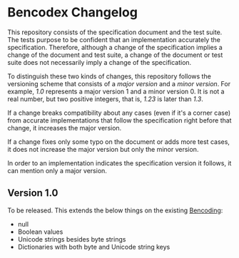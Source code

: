 Bencodex Changelog
==================

This repository consists of the specification document and the test suite.
The tests purpose to be confident that an implementation accurately
the specification.  Therefore, although a change of the specification implies
a change of the document and test suite, a change of the document or test suite
does not necessarily imply a change of the specification.

To distinguish these two kinds of changes, this repository follows
the versioning scheme that consists of a *major version* and a *minor version*.
For example, *1.0* represents a major version 1 and a minor version 0.  It is
not a real number, but two positive integers, that is, *1.23* is later than
*1.3*.

If a change breaks compatibility about any cases (even if it's a corner case)
from accurate implementations that follow the specification right before
that change, it increases the major version.

If a change fixes only some typo on the document or adds more test cases,
it does not increase the major version but only the minor version.

In order to an implementation indicates the specification version it follows,
it can mention only a major version.


Version 1.0
-----------

To be released.  This extends the below things on the existing [Bencoding]:

 -  null
 -  Boolean values
 -  Unicode strings besides byte strings
 -  Dictionaries with both byte and Unicode string keys

[Bencoding]: http://www.bittorrent.org/beps/bep_0003.html#bencoding

